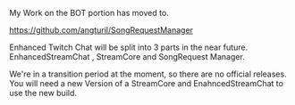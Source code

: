 My Work on the BOT portion has moved to.

https://github.com/angturil/SongRequestManager

Enhanced Twitch Chat will be split into 3 parts in the near future. 
EnhancedStreamChat , StreamCore and SongRequest Manager.

We're in a transition period at the moment, so there are no official releases. You will need a new Version of a StreamCore and EnahncedStreamChat to use the new build.  
